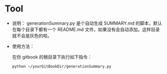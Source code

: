 # Tool

* 说明：
  generationSummary.py 是个自动生成 SUMMARY.md 的脚本，默认在每个目录下都有一个 README.md 文件，如果没有会自动添加。这样目录就不会是灰色的啦。

* 使用方法：
  
  在你 gitbook 的根目录下执行如下指令：
  ~~~ bash
  python ~/yourGitBookDir/generationSummary.py
  ~~~



